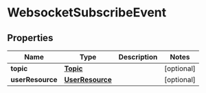 
# WebsocketSubscribeEvent

## Properties
Name | Type | Description | Notes
------------ | ------------- | ------------- | -------------
**topic** | [**Topic**](Topic.md) |  |  [optional]
**userResource** | [**UserResource**](UserResource.md) |  |  [optional]



